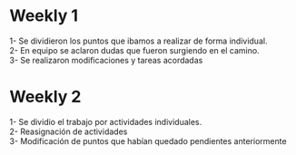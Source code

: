 <h1>Weekly 1</h1>
  
<p> 1- Se dividieron los puntos que ibamos a realizar de forma individual.<br>
    2- En equipo se aclaron dudas que fueron surgiendo en el camino.<br>
    3- Se realizaron modificaciones y tareas acordadas<br>
</p>

<h1>Weekly 2</h1>
  
<p> 1- Se dividio el trabajo por actividades individuales.<br>
    2- Reasignación de actividades<br>
    3- Modificación de puntos que habían quedado pendientes anteriormente<br>
</p>